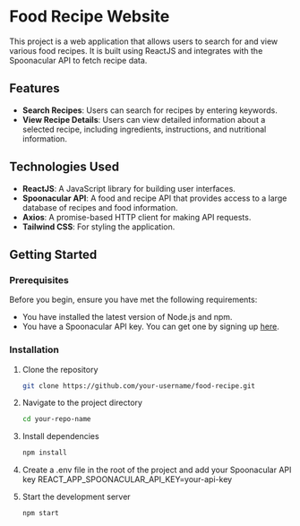 # Food Recipe Website

This project is a web application that allows users to search for and view various food recipes. It is built using ReactJS and integrates with the Spoonacular API to fetch recipe data.

## Features

- **Search Recipes**: Users can search for recipes by entering keywords.
- **View Recipe Details**: Users can view detailed information about a selected recipe, including ingredients, instructions, and nutritional information.

## Technologies Used

- **ReactJS**: A JavaScript library for building user interfaces.
- **Spoonacular API**: A food and recipe API that provides access to a large database of recipes and food information.
- **Axios**: A promise-based HTTP client for making API requests.
- **Tailwind CSS**: For styling the application.

## Getting Started

### Prerequisites

Before you begin, ensure you have met the following requirements:

- You have installed the latest version of Node.js and npm.
- You have a Spoonacular API key. You can get one by signing up [here](https://spoonacular.com/food-api).

### Installation

1. Clone the repository
   ```bash
   git clone https://github.com/your-username/food-recipe.git
   
2. Navigate to the project directory
   ```bash
   cd your-repo-name
   
3. Install dependencies
   ```bash
   npm install
   
4. Create a .env file in the root of the project and add your Spoonacular API key
   REACT_APP_SPOONACULAR_API_KEY=your-api-key
   
5. Start the development server
   ```bash
   npm start


